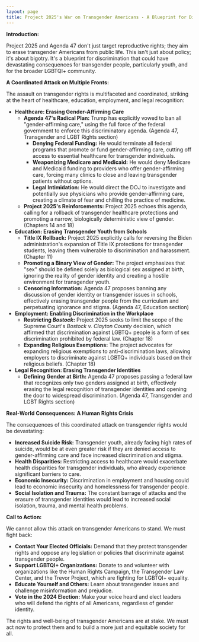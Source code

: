 ```yaml
---
layout: page
title: Project 2025's War on Transgender Americans - A Blueprint for Discrimination
---
```


**Introduction:**

Project 2025 and Agenda 47 don't just target reproductive rights; they aim to erase transgender Americans from public life. This isn't just about policy; it's about bigotry. It's a blueprint for discrimination that could have devastating consequences for transgender people, particularly youth, and for the broader LGBTQI+ community.

**A Coordinated Attack on Multiple Fronts:**

The assault on transgender rights is multifaceted and coordinated, striking at the heart of healthcare, education, employment, and legal recognition:

* **Healthcare: Erasing Gender-Affirming Care**
    * **Agenda 47's Radical Plan:**  Trump has explicitly vowed to ban all "gender-affirming care," using the full force of the federal government to enforce this discriminatory agenda. (Agenda 47, Transgender and LGBT Rights section)
        * **Denying Federal Funding:**  He would terminate all federal programs that promote or fund gender-affirming care, cutting off access to essential healthcare for transgender individuals.
        * **Weaponizing Medicare and Medicaid:**  He would deny Medicare and Medicaid funding to providers who offer gender-affirming care, forcing many clinics to close and leaving transgender patients without options.
        * **Legal Intimidation:**  He would direct the DOJ to investigate and potentially sue physicians who provide gender-affirming care, creating a climate of fear and chilling the practice of medicine.
    * **Project 2025's Reinforcements:**  Project 2025 echoes this agenda, calling for a rollback of transgender healthcare protections and promoting a narrow, biologically deterministic view of gender. (Chapters 14 and 18)
* **Education: Erasing Transgender Youth from Schools**
    * **Title IX Rollback:**  Project 2025 explicitly calls for reversing the Biden administration's expansion of Title IX protections for transgender students, leaving them vulnerable to discrimination and harassment. (Chapter 11)
    * **Promoting a Binary View of Gender:**  The project emphasizes that "sex" should be defined solely as biological sex assigned at birth, ignoring the reality of gender identity and creating a hostile environment for transgender youth.
    * **Censoring Information:**  Agenda 47 proposes banning any discussion of gender identity or transgender issues in schools, effectively erasing transgender people from the curriculum and perpetuating ignorance and stigma. (Agenda 47, Education section)
* **Employment: Enabling Discrimination in the Workplace**
    * **Restricting *Bostock*:**  Project 2025 seeks to limit the scope of the Supreme Court's *Bostock v. Clayton County* decision, which affirmed that discrimination against LGBTQ+ people is a form of sex discrimination prohibited by federal law. (Chapter 18)
    * **Expanding Religious Exemptions:**  The project advocates for expanding religious exemptions to anti-discrimination laws, allowing employers to discriminate against LGBTQ+ individuals based on their religious beliefs. (Chapter 18)
* **Legal Recognition: Erasing Transgender Identities**
    * **Defining Gender at Birth:**  Agenda 47 proposes passing a federal law that recognizes only two genders assigned at birth, effectively erasing the legal recognition of transgender identities and opening the door to widespread discrimination. (Agenda 47, Transgender and LGBT Rights section)

**Real-World Consequences: A Human Rights Crisis**

The consequences of this coordinated attack on transgender rights would be devastating:

* **Increased Suicide Risk:**  Transgender youth, already facing high rates of suicide, would be at even greater risk if they are denied access to gender-affirming care and face increased discrimination and stigma.
* **Health Disparities:**  Restricting access to healthcare would exacerbate health disparities for transgender individuals, who already experience significant barriers to care.
* **Economic Insecurity:**  Discrimination in employment and housing could lead to economic insecurity and homelessness for transgender people.
* **Social Isolation and Trauma:**  The constant barrage of attacks and the erasure of transgender identities would lead to increased social isolation, trauma, and mental health problems.

**Call to Action:**

We cannot allow this attack on transgender Americans to stand. We must fight back:

* **Contact Your Elected Officials:**  Demand that they protect transgender rights and oppose any legislation or policies that discriminate against transgender people.
* **Support LGBTQI+ Organizations:**  Donate to and volunteer with organizations like the Human Rights Campaign, the Transgender Law Center, and the Trevor Project, which are fighting for LGBTQI+ equality.
* **Educate Yourself and Others:**  Learn about transgender issues and challenge misinformation and prejudice.
* **Vote in the 2024 Election:**  Make your voice heard and elect leaders who will defend the rights of all Americans, regardless of gender identity.

The rights and well-being of transgender Americans are at stake. We must act now to protect them and to build a more just and equitable society for all. 
